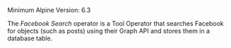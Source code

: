 Minimum Alpine Version: 6.3

The <i>Facebook Search</i> operator is a Tool Operator that searches Facebook for objects (such as posts) using their Graph API and stores them in a database table.

